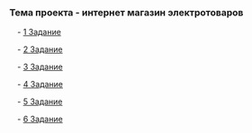 <h3>Тема проекта - интернет магазин электротоваров</h3>
<p>&emsp;- <a href="https://github.com/Stepashka369/CIIR-internship/tree/task_1">1 Задание</a></p>
<p>&emsp;- <a href="https://github.com/Stepashka369/CIIR-internship/tree/task_2">2 Задание</a></p>
<p>&emsp;- <a href="">3 Задание</a></p>
<p>&emsp;- <a href="">4 Задание</a></p>
<p>&emsp;- <a href="">5 Задание</a></p>
<p>&emsp;- <a href="">6 Задание</a></p>